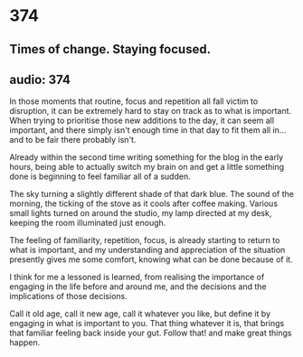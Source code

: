 # 374
## Times of change. Staying focused.
audio: 374
---
In those moments that routine, focus and repetition all fall victim to disruption, it can be extremely hard to stay on track as to what is important. When trying to prioritise those new additions to the day, it can seem all important, and there simply isn't enough time in that day to fit them all in…and to be fair there probably isn't.

Already within the second time writing something for the blog in the early hours, being able to actually switch my brain on and get a little something done is beginning to feel familiar all of a sudden. 

The sky turning a slightly different shade of that dark blue. The sound of the morning, the ticking of the stove as it cools after coffee making. Various small lights turned on around the studio, my lamp directed at my desk, keeping the room illuminated just enough.

The feeling of familiarity, repetition, focus, is already starting to return to what is important, and my understanding and appreciation of the situation presently gives me some comfort, knowing what can be done because of it.

I think for me a lessoned is learned, from realising the importance of engaging in the life before and around me, and the decisions and the implications of those decisions.

Call it old age, call it new age, call it whatever you like, but define it by engaging in what is important to you. That thing whatever it is, that brings that familiar feeling back inside your gut. Follow that! and make great things happen.
